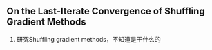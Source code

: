 ## On the Last-Iterate Convergence of Shuffling Gradient Methods
1. 研究Shuffling gradient methods，不知道是干什么的